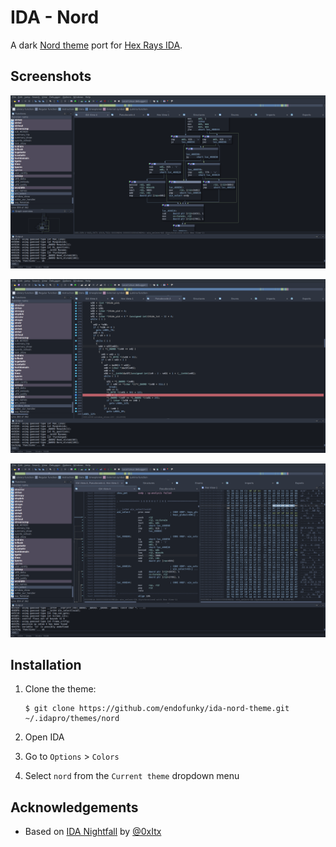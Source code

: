 # IDA - Nord

A dark [Nord theme](https://www.nordtheme.com/) port for [Hex Rays IDA](https://hex-rays.com/ida-pro/).

## Screenshots

![Graph](screenshots/graph.png)

![Code](screenshots/code.png)

![Hex](screenshots/hex.png)

## Installation

1. Clone the theme:

       $ git clone https://github.com/endofunky/ida-nord-theme.git ~/.idapro/themes/nord

2. Open IDA

3. Go to `Options` > `Colors`

4. Select `nord` from the `Current theme` dropdown menu

## Acknowledgements

- Based on [IDA Nightfall](https://github.com/0xItx/ida_nightfall) by [@0xItx](https://github.com/0xItx)
